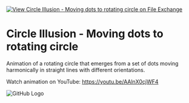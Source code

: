 [![View Circle Illusion - Moving dots to rotating circle on File Exchange](https://www.mathworks.com/matlabcentral/images/matlab-file-exchange.svg)](https://www.mathworks.com/matlabcentral/fileexchange/90591-circle-illusion-moving-dots-to-rotating-circle)
# Circle Illusion - Moving dots to rotating circle
Animation of a rotating circle that emerges from a set of dots moving harmonically in straight lines with different orientations.

Watch animation on YouTube: https://youtu.be/AAlnX0cjWF4


![GitHub Logo](https://www.mathworks.com/matlabcentral/mlc-downloads/downloads/9698b45d-e7d5-4e39-ae49-197822deedd1/025c88da-85e1-4cb1-bb38-52e7ffea0b1a/images/1618589228.png)
